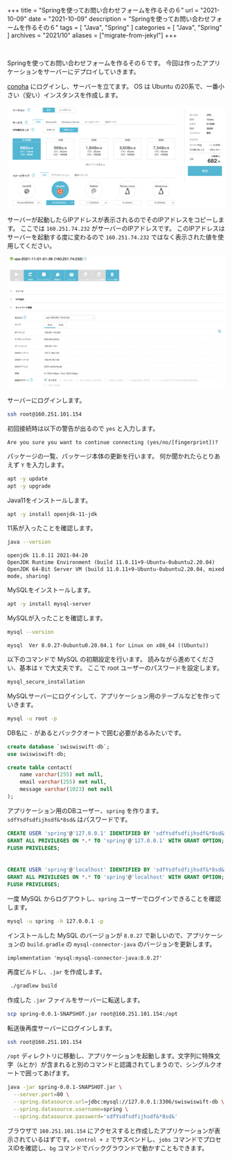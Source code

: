 +++
title =  "Springを使ってお問い合わせフォームを作るその６"
url = "2021-10-09"
date = "2021-10-09"
description = "Springを使ってお問い合わせフォームを作るその６"
tags = [
  "Java",
  "Spring"
]
categories = [
  "Java",
  "Spring"
]
archives = "2021/10"
aliases = ["migrate-from-jekyl"]
+++

<br>

Springを使ってお問い合わせフォームを作るその６です。
今回は作ったアプリケーションをサーバーにデプロイしていきます。

[conoha](https://www.conoha.jp/) にログインし、サーバーを立てます。
OS は Ubuntu の20系で、一番小さい（安い）インスタンスを作成します。

![Create](1.png)

サーバーが起動したらIPアドレスが表示されるのでそのIPアドレスをコピーします。
ここでは `160.251.74.232` がサーバーのIPアドレスです。
このIPアドレスはサーバーを起動する度に変わるので `160.251.74.232` ではなく表示された値を使用してください。

![Console](2.png)

サーバーにログインします。

```bash
ssh root@160.251.101.154
```

初回接続時は以下の警告が出るので `yes` と入力します。

```
Are you sure you want to continue connecting (yes/no/[fingerprint])? 
```

パッケージの一覧、パッケージ本体の更新を行います。
何か聞かれたらとりあえず `Y` を入力します。

```bash
apt -y update
apt -y upgrade
```

Java11をインストールします。

```bash
apt -y install openjdk-11-jdk
```

11系が入ったことを確認します。

```bash
java --version
```

```
openjdk 11.0.11 2021-04-20
OpenJDK Runtime Environment (build 11.0.11+9-Ubuntu-0ubuntu2.20.04)
OpenJDK 64-Bit Server VM (build 11.0.11+9-Ubuntu-0ubuntu2.20.04, mixed mode, sharing)
```

MySQLをインストールします。

```bash
apt -y install mysql-server
```

MySQLが入ったことを確認します。

```bash
mysql --version
```

```
mysql  Ver 8.0.27-0ubuntu0.20.04.1 for Linux on x86_64 ((Ubuntu))
```

以下のコマンドで MySQL の初期設定を行います。
読みながら進めてください、基本は `Y` で大丈夫です。
ここで root ユーザーのパスワードを設定します。

```bash
mysql_secure_installation
```

MySQLサーバーにログインして、アプリケーション用のテーブルなどを作っていきます。

```bash
mysql -u root -p
```

DB名に `-` があるとバッククオートで囲む必要があるみたいです。

```sql
create database `swiswiswift-db`;
use swiswiswift-db;
```

```sql
create table contact(
    name varchar(255) not null,
    email varchar(255) not null,
    message varchar(1023) not null
);
```

アプリケーション用のDBユーザー、`spring` を作ります。
`sdfYsdfsdfijhsdf&*8sd&` はパスワードです。

```sql
CREATE USER 'spring'@'127.0.0.1' IDENTIFIED BY 'sdfYsdfsdfijhsdf&*8sd&';
GRANT ALL PRIVILEGES ON *.* TO 'spring'@'127.0.0.1' WITH GRANT OPTION;
FLUSH PRIVILEGES;


CREATE USER 'spring'@'localhost' IDENTIFIED BY 'sdfYsdfsdfijhsdf&*8sd&';
GRANT ALL PRIVILEGES ON *.* TO 'spring'@'localhost' WITH GRANT OPTION;
FLUSH PRIVILEGES;
```

一度 MySQL からログアウトし、`spring` ユーザーでログインできることを確認します。

```bash
mysql -u spring -h 127.0.0.1 -p
```

インストールした MySQL のバージョンが `8.0.27` で新しいので、アプリケーションの `build.gradle` の `mysql-connector-java` のバージョンを更新します。

```
implementation 'mysql:mysql-connector-java:8.0.27'
```

再度ビルドし、`.jar` を作成します。

```bash
 ./gradlew build 
```

作成した `.jar` ファイルをサーバーに転送します。

```Bash
scp spring-0.0.1-SNAPSHOT.jar root@160.251.101.154:/opt
```

転送後再度サーバーにログインします。

```bash
ssh root@160.251.101.154
```

`/opt` ディレクトリに移動し、アプリケーションを起動します。文字列に特殊文字（`&`とか）が含まれると別のコマンドと認識されてしまうので、シングルクオートで囲ってあげます。

```bash
java -jar spring-0.0.1-SNAPSHOT.jar \
  --server.port=80 \
  --spring.datasource.url=jdbc:mysql://127.0.0.1:3306/swiswiswift-db \
  --spring.datasource.username=spring \
  --spring.datasource.password='sdfYsdfsdfijhsdf&*8sd&'
```

ブラウザで `160.251.101.154` にアクセスすると作成したアプリケーションが表示されているはずです。
`control + z` でサスペンドし、`jobs` コマンドでプロセスIDを確認し、`bg` コマンドでバックグラウンドで動かすこともできます。
